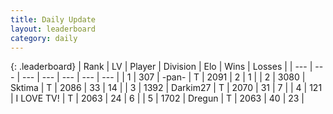 ```yaml
---
title: Daily Update
layout: leaderboard
category: daily
---
```


{: .leaderboard}
| Rank | LV | Player | Division | Elo | Wins | Losses |
| --- | --- | --- | --- | --- | --- | --- |
| <span data-change="-">1</span> | 307 | <span title="ID: 719486">-pan-</span> | T | <span data-change="-">2091</span> | <span data-change="-">2</span> | <span data-change="-">1</span> |
| <span data-change="-1">2</span> | 3080 | <span title="ID: 353063">Sktima</span> | T | <span data-change="-23">2086</span> | <span data-change="14">33</span> | <span data-change="8">14</span> |
| <span data-change="-1">3</span> | 1392 | <span title="ID: 694036">Darkim27</span> | T | <span data-change="38">2070</span> | <span data-change="16">31</span> | <span data-change="5">7</span> |
| <span data-change="18">4</span> | 121 | <span title="ID: 756304">I LOVE TV!</span> | T | <span data-change="128">2063</span> | <span data-change="18">24</span> | <span data-change="4">6</span> |
| <span data-change="6">5</span> | 1702 | <span title="ID: 337810">Dregun</span> | T | <span data-change="89">2063</span> | <span data-change="30">40</span> | <span data-change="14">23</span> |